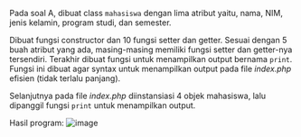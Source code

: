 Pada soal A, dibuat class `mahasiswa` dengan lima atribut yaitu, nama, NIM, jenis kelamin, program studi, dan semester. 

Dibuat fungsi constructor dan 10 fungsi setter dan getter. Sesuai dengan 5 buah atribut yang ada, masing-masing memiliki fungsi setter dan getter-nya tersendiri. 
Terakhir dibuat fungsi untuk menampilkan output bernama `print`. Fungsi ini dibuat agar syntax untuk menampilkan output pada file _index.php_ efisien (tidak terlalu panjang).

Selanjutnya pada file _index.php_ diinstansiasi 4 objek mahasiswa, lalu dipanggil fungsi `print` untuk menampilkan output.

Hasil program:
![image](https://user-images.githubusercontent.com/71260611/153882406-c7927391-aa40-4b41-8a62-a5c2549edf11.png)
